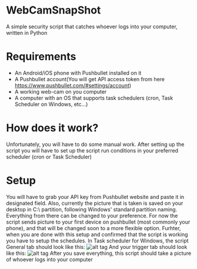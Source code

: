 # WebCamSnapShot
A simple security script that catches whoever logs into your computer, written in Python
# Requirements
   * An Android/iOS phone with Pushbullet installed on it
   * A Pushbullet account(You will get API access token from here https://www.pushbullet.com/#settings/account)
   * A working web-cam on you computer
   * A computer with an OS that supports task schedulers (cron, Task Scheduler on Windows, etc...)
   
   
# How does it work?
Unfortunately, you will have to do some manual work. After setting up the script you will have to set up the script run conditions in your preferred scheduler (cron or Task Scheduler)
# Setup
You will have to grab your API key from Pushbullet website and paste it in designated field. Also, currently the picture that is taken is saved on your desktop in C:\\ partition, following Windows' standard partition naming. Everything from there can be changed to your preference. For now the script sends picture to your first device on pushbullet (most commonly your phone), and that will be changed soon to a more flexible option. Furhter, when you are done with this setup and confirmed that the script is working you have to setup the schedules.
In Task scheduler for Windows, the script General tab should look like this:
![alt tag](http://i.imgur.com/Wkikr90.png)
And your trigger tab should look like this:
![alt tag](http://i.imgur.com/GGagWab.png)
After you save everything, this script should take a picture of whoever logs into your computer
